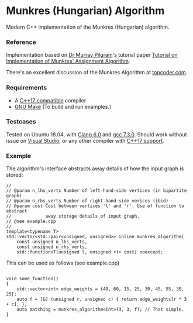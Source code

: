 
# Munkres (Hungarian) Algorithm

Modern <header-only> C++ implementation of the Munkres (Hungarian) algorithm.

### Reference

Implementation based on [Dr Murray Pilgram](http://csclab.murraystate.edu/~bob.pilgrim/)'s tutorial paper [Tutorial on Implementation of Munkres' Assignment Algorithm](https://www.researchgate.net/publication/290437481_Tutorial_on_Implementation_of_Munkres'_Assignment_Algorithm).

There's an excellent discussion of the Munkres Algorithm at [topcoder.com](https://www.topcoder.com/community/competitive-programming/tutorials/assignment-problem-and-hungarian-algorithm/).

### Requirements

 * A [C++17 compatible](https://en.cppreference.com/w/cpp/compiler_support) compiler
 * [GNU Make](https://www.gnu.org/software/make/) (To build and run examples.)
 
### Testcases

Tested on Ubuntu 18.04, with [Clang 6.0](http://releases.llvm.org/6.0.1/tools/clang/docs/ReleaseNotes.html) and [gcc 7.3.0](https://www.gnu.org/software/gcc/gcc-7/). Should work without issue on [Visual Studio](https://visualstudio.microsoft.com/), or any other compiler with [C++17 support](https://en.cppreference.com/w/cpp/compiler_support).

### Example

The algorithm's interface abstracts away details of how the input graph is stored:

```c_cpp
//
// @param n_lhs_verts Number of left-hand-side vertices (in bipartite graph)
// @param n_rhs_verts Number of right-hand-side verices (ibid)
// @param cost Cost between vertices 'l' and 'r'. Use of function to abstract
//             away storage details of input graph.
// @see example.cpp
//
template<typename T>
std::vector<std::pair<unsigned, unsigned>> inline munkres_algorithm(
    const unsigned n_lhs_verts,
    const unsigned n_rhs_verts,
    std::function<T(unsigned l, unsigned r)> cost) noexcept;
```

This can be used as follows (see example.cpp)

```c_cpp

void some_function()
{
    std::vector<int> edge_weights = {40, 60, 15, 25, 30, 45, 55, 30, 25};
    auto f = [&] (unsigned r, unsigned c) { return edge_weights[r * 3 + c]; };
    auto matching = munkres_algorithm<int>(3, 3, f); // That simple.
}

```

